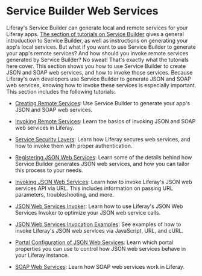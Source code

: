 # Service Builder Web Services [](id=service-builder-web-services)

Liferay's Service Builder can generate local and remote services for your 
Liferay apps. 
[The section of tutorials on Service Builder](/develop/tutorials/-/knowledge_base/7-0/what-is-service-builder) 
gives a general introduction to Service Builder, as well as instructions on 
generating your app's local services. But what if you want to use Service 
Builder to generate your app's remote services? And how should you invoke remote 
services generated by Service Builder? No sweat! That's exactly what the 
tutorials here cover. This section shows you how to use Service Builder to 
create JSON and SOAP web services, and how to invoke those services. Because 
Liferay's own developers use Service Builder to generate JSON and SOAP web 
services, knowing how to invoke these services is especially important. This 
section includes the following tutorials:

- [Creating Remote Services](/develop/tutorials/-/knowledge_base/7-0/creating-remote-services): 
  Use Service Builder to generate your app's JSON and SOAP web services.

- [Invoking Remote Services](/develop/tutorials/-/knowledge_base/7-0/invoking-remote-services): 
  Learn the basics of invoking JSON and SOAP web services in Liferay.

- [Service Security Layers](/develop/tutorials/-/knowledge_base/7-0/service-security-layers):
  Learn how Liferay secures web services, and how to invoke them with proper 
  authentication.

- [Registering JSON Web Services](/develop/tutorials/-/knowledge_base/7-0/registering-json-web-services):
  Learn some of the details behind how Service Builder generates JSON web 
  services, and how you can tailor this process to your needs. 

- [Invoking JSON Web Services](/develop/tutorials/-/knowledge_base/7-0/invoking-json-web-services):
  Learn how to invoke Liferay's JSON web services API via URL. This includes 
  information on passing URL parameters, troubleshooting, and more. 

- [JSON Web Services Invoker](/develop/tutorials/-/knowledge_base/7-0/json-web-services-invoker): 
  Learn how to use Liferay's JSON Web Services Invoker to optimize your JSON web 
  service calls.

- [JSON Web Services Invocation Examples](/develop/tutorials/-/knowledge_base/7-0/json-web-services-invocation-examples):
  See examples of how to invoke Liferay's JSON web services via JavaScript, URL, 
  and cURL. 

- [Portal Configuration of JSON Web Services](/develop/tutorials/-/knowledge_base/7-0/portal-configuration-of-json-web-services):
  Learn which portal properties you can use to control how JSON web services 
  behave in your Liferay instance. 

- [SOAP Web Services](/develop/tutorials/-/knowledge_base/7-0/soap-web-services):
  Learn how SOAP web services work in Liferay. 
